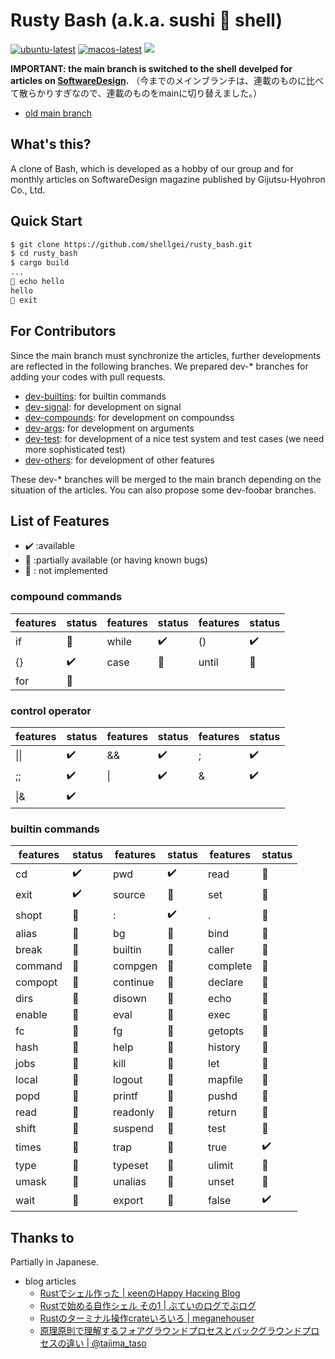 # Rusty Bash (a.k.a. sushi 🍣 shell)

[![ubuntu-latest](https://github.com/shellgei/rusty_bash/actions/workflows/ubuntu.yml/badge.svg)](https://github.com/shellgei/rusty_bash/actions/workflows/ubuntu.yml)
[![macos-latest](https://github.com/shellgei/rusty_bash/actions/workflows/macos.yml/badge.svg)](https://github.com/shellgei/rusty_bash/actions/workflows/macos.yml)
![](https://img.shields.io/github/license/shellgei/rusty_bash)


**IMPORTANT: the main branch is switched to the shell develped for articles on [SoftwareDesign](https://gihyo.jp/magazine/SD).**
（今までのメインブランチは、連載のものに比べて散らかりすぎなので、連載のものをmainに切り替えました。）

* [old main branch](https://github.com/shellgei/rusty_bash/tree/old_main)


## What's this?

A clone of Bash, which is developed as a hobby of our group and for monthly articles on SoftwareDesign magazine published by Gijutsu-Hyohron Co., Ltd.

## Quick Start

```bash
$ git clone https://github.com/shellgei/rusty_bash.git
$ cd rusty_bash
$ cargo build
...
🍣 echo hello
hello
🍣 exit
```

## For Contributors 

Since the main branch must synchronize the articles, further developments are reflected in the following branches. We prepared dev-* branches for adding your codes with pull requests.
* [dev-builtins](https://github.com/shellgei/rusty_bash/tree/dev-builtins): for builtin commands 
* [dev-signal](https://github.com/shellgei/rusty_bash/tree/dev-signal): for development on signal
* [dev-compounds](https://github.com/shellgei/rusty_bash/tree/dev-compounds): for development on compoundss
* [dev-args](https://github.com/shellgei/rusty_bash/tree/dev-args): for development on arguments
* [dev-test](https://github.com/shellgei/rusty_bash/tree/dev-test): for development of a nice test system and test cases (we need more sophisticated test)
* [dev-others](https://github.com/shellgei/rusty_bash/tree/dev-others): for development of other features

These dev-* branches will be merged to the main branch depending on the situation of the articles. You can also propose some dev-foobar branches. 

## List of Features

* :heavy_check_mark: :available
* :construction: :partially available (or having known bugs) 
* :no_good: : not implemented


### compound commands

|features | status |features | status |features | status |
|-------------------|----|-------------------|----|-------------------|----|
| if | :no_good: | while | :heavy_check_mark: | () | :heavy_check_mark: | 
| {} | :heavy_check_mark: | case | :no_good: | until | :no_good: | select | :no_good: | 
| for | :no_good: |


### control operator

|features | status |features | status |features | status |
|-------------------|----|-------------------|----|-------------------|----|
| \|\| | :heavy_check_mark: | && | :heavy_check_mark: | ; | :heavy_check_mark: |
| ;; | :heavy_check_mark: | \| | :heavy_check_mark: | & | :heavy_check_mark: |
| \|& | :heavy_check_mark: | 

### builtin commands

|features | status |features | status |features | status |
|-------------------|----|-------------------|----|-------------------|----|
| cd | :heavy_check_mark: | pwd | :heavy_check_mark: | read | :no_good: |
| exit | :heavy_check_mark: | source | :no_good: | set | :no_good: | 
| shopt | :no_good: | : | :heavy_check_mark: | . | :no_good: | [ | :no_good: |
| alias | :no_good: | bg | :no_good: | bind | :no_good: |
| break | :no_good: | builtin | :no_good: | caller | :no_good: |
| command | :no_good: | compgen | :no_good: | complete | :no_good: |
| compopt | :no_good: | continue | :no_good: | declare | :no_good: |
| dirs | :no_good: | disown | :no_good: | echo | :no_good: |
| enable | :no_good: | eval | :no_good: | exec | :no_good: |
| fc | :no_good: | fg | :no_good: | getopts | :no_good: |
| hash | :no_good: | help | :no_good: | history | :no_good: |
| jobs | :no_good: | kill | :no_good: | let | :no_good: |
| local | :no_good: | logout | :no_good: | mapfile | :no_good: |
| popd | :no_good: | printf | :no_good: | pushd | :no_good: |
| read | :no_good: | readonly | :no_good: | return | :no_good: |
| shift | :no_good: | suspend | :no_good: | test | :no_good: |
| times | :no_good: | trap | :no_good: | true | :heavy_check_mark: |
| type | :no_good: | typeset | :no_good: | ulimit | :no_good: |
| umask | :no_good: | unalias | :no_good: | unset | :no_good: |
| wait | :no_good: | export | :no_good: | false | :heavy_check_mark: |

## Thanks to

Partially in Japanese.

* blog articles
    * [Rustでシェル作った | κeenのHappy Hacκing Blog](https://keens.github.io/blog/2016/09/04/rustdeshierutsukutta/)
    * [Rustで始める自作シェル その1 | ぶていのログでぶログ](https://tech.buty4649.net/entry/2021/12/19/235124)
    * [Rustのターミナル操作crateいろいろ | meganehouser](https://meganehouser.github.io/2019-12-11_rust-terminal-crates.html)
    * [原理原則で理解するフォアグラウンドプロセスとバックグラウンドプロセスの違い | @tajima_taso](https://qiita.com/tajima_taso/items/c5553762af5e1a599fed)

